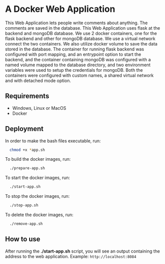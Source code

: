 
# A Docker Web Application

This Web Application lets people write comments about anything. The comments are saved in the database.
This Web Application uses flask at the backend and mongoDB database. We use 2 docker containers, one for the flask backend and other for mongoDB database. We use a virtual network connect the two containers. We also utilize docker volume to save the data stored in the database.
The container for running flask backend was configured with port mapping, and an entrypoint option to start the backend, and the container containing mongoDB was configured with a named volume mapped to the database directory, and two environment variables were used to setup the credentials for mongoDB. Both the containers were configured with custom names, a shared virtual network and with detached mode option.




## Requirements

- Windows, Linux or MacOS
- Docker
## Deployment

In order to make the bash files executable, run:

```bash
  chmod +x *app.sh
```

To build the docker images, run:

```bash
  ./prepare-app.sh
```

To start the docker images, run:

```bash
  ./start-app.sh
```

To stop the docker images, run:

```bash
  ./stop-app.sh
```

To delete the docker images, run:

```bash
  ./remove-app.sh
```

## How to use

After running the **./start-app.sh** script, you will see an output containing the address to the web application. Example:  `http://localhost:8084`
